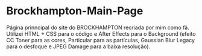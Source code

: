 # Brockhampton-Main-Page
Página prinncipal do site do BROCKHAMPTON recriada por mim como fã. Utilizei HTML + CSS para o código e After Effects para o Background (efeito CC Toner para as cores, Particular para as partículas, Gaussian Blur Legacy para o desfoque e JPEG Damage para a baixa resolução).
